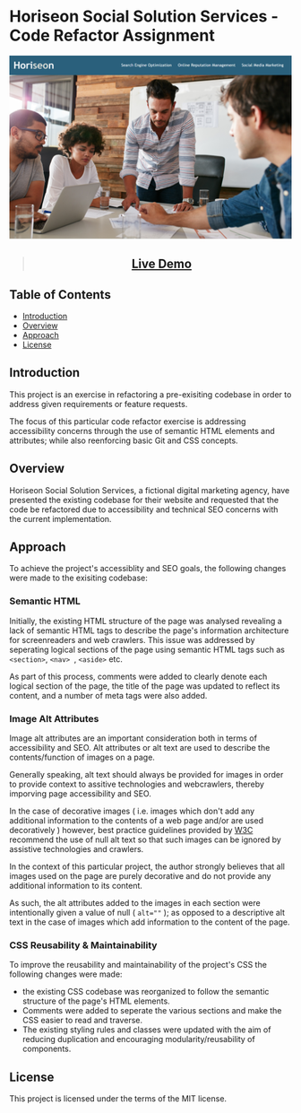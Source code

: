 # Horiseon Social Solution Services - Code Refactor Assignment

![alt text](assets/images/screenshot.png)

> <h2 align="center"><a  href="https://kevin-aminzadeh.github.io/01-bootcamp-code-refactor/">Live Demo</a></h2>

## Table of Contents

- [Introduction](#introduction)
- [Overview](#overview)
- [Approach](#approach)
- [License](#license)

## Introduction

This project is an exercise in refactoring a pre-exisiting codebase in order to address given requirements or feature requests.

The focus of this particular code refactor exercise is addressing accessibility concerns through the use of semantic HTML elements and attributes; while also reenforcing basic Git and CSS concepts.

## Overview

Horiseon Social Solution Services, a fictional digital marketing agency, have presented the existing codebase for their website and requested that the code be refactored due to accessibility and technical SEO concerns with the current implementation.

## Approach

To achieve the project's accessiblity and SEO goals, the following changes were made to the exisiting codebase:

### **Semantic HTML**

Initially, the existing HTML structure of the page was analysed revealing a lack of semantic HTML tags to describe the page's information architecture for screenreaders and web crawlers. This issue was addressed by seperating logical sections of the page using semantic HTML tags such as `<section>`, `<nav> `, `<aside>` etc.

As part of this process, comments were added to clearly denote each logical section of the page, the title of the page was updated to reflect its content, and a number of meta tags were also added.

### **Image Alt Attributes**

Image alt attributes are an important consideration both in terms of accessibility and SEO. Alt attributes or alt text are used to describe the contents/function of images on a page.

Generally speaking, alt text should always be provided for images in order to provide context to assitive technologies and webcrawlers, thereby imporving page accessibility and SEO.

In the case of decorative images ( i.e. images which don't add any additional information to the contents of a web page and/or are used decoratively ) however, best practice guidelines provided by [W3C](https://www.w3.org/WAI/tutorials/images/decorative/) recommend the use of null alt text so that such images can be ignored by assistive technologies and crawlers.

In the context of this particular project, the author strongly believes that all images used on the page are purely decorative and do not provide any additional information to its content.

As such, the alt attributes added to the images in each section were intentionally given a value of null ( `alt=""` ); as opposed to a descriptive alt text in the case of images which add information to the content of the page.

### **CSS Reusability & Maintainability**

To improve the reusability and maintainability of the project's CSS the following changes were made:

- the existing CSS codebase was reorganized to follow the semantic structure of the page's HTML elements.
- Comments were added to seperate the various sections and make the CSS easier to read and traverse.
- The existing styling rules and classes were updated with the aim of reducing duplication and encouraging modularity/reusability of components.

## License

This project is licensed under the terms of the MIT license.
